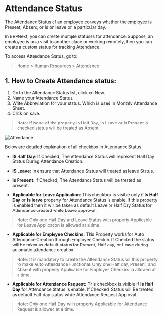 <!-- add-breadcrumbs -->
# Attendance Status

The Attendance Status of an employee conveys whether the employee is Present, Absent, or is on leave on a particular day.

In ERPNext, you can create multiple statuses for attendance. Suppose, an employee is on a visit to another place or working remotely, then you can create a custom status for tracking Attendance.

To access Attendance Status, go to:

> Home > Human Resources > Attendance

## 1. How to Create Attendance status:

1. Go to the Attendance Status list, click on New.
1. Name your Attendance Status.
1. Write Abbreviation for your status. Which is used in Monthly Attendance Sheet.
1. Click on save.

> Note: if None of the property Is Half Day, Is Leave or Is Present is checked status will be treated as Absent

<img class="screenshot" alt="Attendance" src="{{docs_base_url}}/assets/img/human-resources/attendance-status.png">

Below are detailed explanation of all checkbox in Attendance Status.

* **IS Half Day:** If Checked, The Attendance Status will represent Half Day Status During Attendance Creation.

* **IS Leave:** In ensure that Attendance Status will treated as leave Status.

* **Is Present:** If Checked, The Attendance Status will be treated as present.

* **Applicable for Leave Application**: This checkbox is visible only if **Is Half Day** or **Is leave** property for Attendance Status is enable. If this property is enabled then it will be taken as default Leave or Half Day Status for Attendance created while Leave approval.

>Note: Only one Half Day and Leave Status with property Applicable for Leave Application is allowed at a time.

* **Applicable for Employee Checkins**: This Property works for Auto Attendance Creation through Employee Checkin. If Checked the status will be taken as default status for Present, Half day, or Leave during automatic attendance creation.

>Note:
It is mandatory to create the Attendance Status wil this property to make Auto Attendance Functional.
Only one Half day, Present, and Absent with property Applicable for Employee Checkins ia allowed at a time.

* **Applicable for Attendance Request:** This checkbox is visible if **Is Half Day** for Attendance Status is enable. If Checked, Status will Be treated as default Half day status while Attendance Request Approval.

>Note: Only one Half Day  with property Applicable for Attendance Request is allowed at a time.
